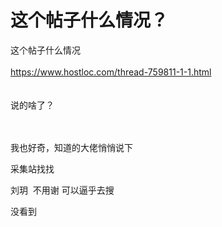 # 这个帖子什么情况？


这个帖子什么情况<br />
<br />
https://www.hostloc.com/thread-759811-1-1.html<br />
<br />
<br />
说的啥了？<br />
<br />
<img id="aimg_bcguQ" onclick="zoom(this, this.src, 0, 0, 0)" class="zoom" src="https://p.ananas.chaoxing.com/star3/origin/775386c34aa5813fe4ed78561073d34a.png?rw=925&amp;rh=41&amp;_fileSize=7201&amp;_orientation=1" onmouseover="img_onmouseoverfunc(this)" onload="thumbImg(this)" border="0" alt="" /><br />
<br />
<img src="static/image/smiley/yct/010.gif" smilieid="41" border="0" alt="" /> 

我也好奇，知道的大佬悄悄说下<img src="static/image/smiley/default/lol.gif" smilieid="12" border="0" alt="" />

采集站找找<img id="aimg_ecWDd" onclick="zoom(this, this.src, 0, 0, 0)" class="zoom" src="https://cdn.jsdelivr.net/gh/hishis/forum-master/public/images/patch.gif" onmouseover="img_onmouseoverfunc(this)" onload="thumbImg(this)" border="0" alt="" />

刘玥&nbsp;&nbsp;不用谢 可以逼乎去搜

没看到
